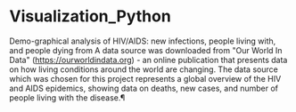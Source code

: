 # Visualization_Python
Demo-graphical analysis of HIV/AIDS:  new infections, people living with, and people dying from
A data source was downloaded from "Our World In Data" (https://ourworldindata.org) - an online publication that presents data on how living conditions around the world are changing. The data source which was chosen for this project represents a global overview of the HIV and AIDS epidemics, showing data on deaths, new cases, and number of people living with the disease.¶
